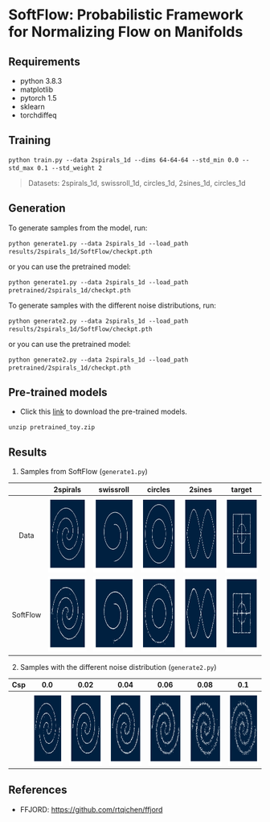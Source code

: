 # SoftFlow: Probabilistic Framework for Normalizing Flow on Manifolds

## Requirements
- python 3.8.3
- matplotlib
- pytorch 1.5
- sklearn
- torchdiffeq

## Training
```train
python train.py --data 2spirals_1d --dims 64-64-64 --std_min 0.0 --std_max 0.1 --std_weight 2
```
> Datasets: 2spirals_1d, swissroll_1d, circles_1d, 2sines_1d, circles_1d

## Generation

To generate samples from the model, run:

```generate1
python generate1.py --data 2spirals_1d --load_path results/2spirals_1d/SoftFlow/checkpt.pth
```

or you can use the pretrained model:
```generate1_pretrained
python generate1.py --data 2spirals_1d --load_path pretrained/2spirals_1d/checkpt.pth
```

To generate samples with the different noise distributions, run:

```generate2
python generate2.py --data 2spirals_1d --load_path results/2spirals_1d/SoftFlow/checkpt.pth
```

or you can use the pretrained model:
```generate2_pretrained
python generate2.py --data 2spirals_1d --load_path pretrained/2spirals_1d/checkpt.pth
```

## Pre-trained models
- Click this [link](https://drive.google.com/open?id=1hzVzatm-JVUrPpYUAg1CHyHUqrsALJVf) to download the pre-trained models.
```
unzip pretrained_toy.zip
```

## Results
1. Samples from SoftFlow (`generate1.py`)

|               | 2spirals | swissroll | circles | 2sines | target |
|:-------------:|:--------:|:---------:|:-------:|:------:|:------:|
|      Data     |<img src="assets/generate1/2spirals_1d/sample_data.png" height=150/>|<img src="assets/generate1/swissroll_1d/sample_data.png" height=150/>|<img src="assets/generate1/circles_1d/sample_data.png" height=150/>|<img src="assets/generate1/2sines_1d/sample_data.png" height=150/>|<img src="assets/generate1/target_1d/sample_data.png" height=150/>|
| SoftFlow |<img src="assets/generate1/2spirals_1d/sample_softflow.png" height=150/>|<img src="assets/generate1/swissroll_1d/sample_softflow.png" height=150/>|<img src="assets/generate1/circles_1d/sample_softflow.png" height=150/>|<img src="assets/generate1/2sines_1d/sample_softflow.png" height=150/>|<img src="assets/generate1/target_1d/sample_softflow.png" height=150/>|

2. Samples with the different noise distribution (`generate2.py`)

| Csp | 0.0 | 0.02 | 0.04 | 0.06 | 0.08 | 0.1 |
|:---:|:---:|:----:|:----:|:----:|:----:|:---:|
||<img src="assets/generate2/2spirals_1d/sample_softflow_csp-0.0.png" height=145/>|<img src="assets/generate2/2spirals_1d/sample_softflow_csp-0.02.png" height=145/>|<img src="assets/generate2/2spirals_1d/sample_softflow_csp-0.04.png" height=145/>|<img src="assets/generate2/2spirals_1d/sample_softflow_csp-0.06.png" height=145/>|<img src="assets/generate2/2spirals_1d/sample_softflow_csp-0.08.png" height=145/>|<img src="assets/generate2/2spirals_1d/sample_softflow_csp-0.1.png" height=145/>|

## References
- FFJORD: https://github.com/rtqichen/ffjord